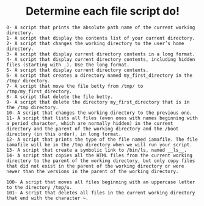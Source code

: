 
<h1 align="center">Determine each file script do!</h1>

	0- A script that prints the absolute path name of the current working directory. 
	1- A script that display the contents list of your current directory.
	2- A script that changes the working directory to the user’s home directory.
	3- A script that display current directory contents in a long format.
	4- A script that display current directory contents, including hidden files (starting with .). Use the long format.
	5- A script that display current directory contents.
	6- A script that creates a directory named my_first_directory in the /tmp/ directory.
	7- A script that move the file betty from /tmp/ to /tmp/my_first_directory.
	8- A script that delete the file betty.
	9- A script that delete the directory my_first_directory that is in the /tmp directory.
	10- A script that changes the working directory to the previous one.
	11- A script that lists all files (even ones with names beginning with a period character, which are normally hidden) in the current 			 directory and the parent of the working directory and the /boot directory (in this order), in long format.
	12- A script that prints the type of the file named iamafile. The file iamafile will be in the /tmp directory when we will run your script.
	13- A script that create a symbolic link to /bin/ls, named __ls__.	
	14- A script that copies all the HTML files from the current working directory to the parent of the working directory, but only copy files 		 that did not exist in the parent of the working directory or were newer than the versions in the parent of the working directory.
	
	100- A script that moves all files beginning with an uppercase letter to the directory /tmp/u.
	101- A script that deletes all files in the current working directory that end with the character ~.
